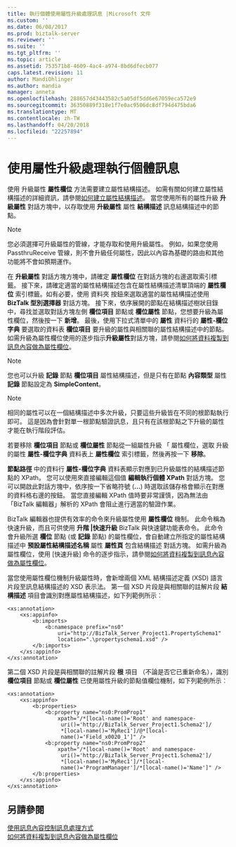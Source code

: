 ```yaml
---
title: 執行個體使用屬性升級處理訊息 |Microsoft 文件
ms.custom: ''
ms.date: 06/08/2017
ms.prod: biztalk-server
ms.reviewer: ''
ms.suite: ''
ms.tgt_pltfrm: ''
ms.topic: article
ms.assetid: 753571b8-4609-4ac4-a974-8bd6dfecb077
caps.latest.revision: 11
author: MandiOhlinger
ms.author: mandia
manager: anneta
ms.openlocfilehash: 288657d43443582c5a05df5dd6e67059eca572e9
ms.sourcegitcommit: 36350889f318e1f7e0ac9506dc8df794d475bda6
ms.translationtype: MT
ms.contentlocale: zh-TW
ms.lasthandoff: 04/20/2018
ms.locfileid: "22257894"
---
```

# <a name="instance-message-processing-using-property-promotion"></a>使用屬性升級處理執行個體訊息
使用 升級屬性 **屬性欄位** 方法需要建立屬性結構描述。 如需有關如何建立屬性結構描述的詳細資訊，請參閱[如何建立屬性結構描述](../core/how-to-create-property-schemas.md)。 當您使用所有的屬性升級 **升級屬性** 對話方塊中，以存取使用 **升級屬性** 屬性 **結構描述** 訊息結構描述中的節點。  
  
> [!NOTE]
>  您必須選擇可升級屬性的管線，才能存取和使用升級屬性。 例如，如果您使用 PassthruReceive 管線，則不會升級任何屬性，因此以內容為基礎的路由和其他功能將不會如預期運作。  
  
 在 **升級屬性** 對話方塊方塊中，請確定 **屬性欄位** 在對話方塊的右邊選取索引標籤。 接下來，請確定適當的屬性結構描述包含在屬性結構描述清單頂端的 **屬性欄位**  索引標籤。如有必要，使用 資料夾 按鈕來選取適當的屬性結構描述使用**BizTalk 型別選擇器** 對話方塊。 接下來，依序展開的節點在結構描述樹狀目錄中，尋找並選取對話方塊左側 **欄位項目** 節點或 **欄位屬性** 節點，您想要升級為屬性欄位，然後按一下  **新增**。 最後，使用下拉式清單中的 **屬性** 資料行的 **屬性-欄位字典** 要選取的資料表 **欄位項目** 要升級的屬性與相關聯的屬性結構描述中的節點。 如需升級為屬性欄位使用的逐步指示**升級屬性**對話方塊，請參閱[如何將資料複製到訊息內容做為屬性欄位](../core/how-to-copy-data-to-the-message-context-as-property-fields.md)。  
  
> [!NOTE]
>  您也可以升級 **記錄** 節點 **欄位項目** 屬性結構描述，但是只有在節點 **內容類型** 屬性 **記錄** 節點設定為 **SimpleContent**。  
  
> [!NOTE]
>  相同的屬性可以在一個結構描述中多次升級，只要這些升級皆在不同的根節點執行即可。 這是因為會針對單一根節點驗證訊息，且只有在該根節點之下升級的屬性才能在執行階段評估。  
  
 若要移除 **欄位項目** 節點或 **欄位屬性** 節點從一組屬性升級 「 屬性欄位，選取 升級的屬性 **屬性-欄位字典** 資料表上 **屬性欄位** 索引標籤，然後再按一下 **移除**。  
  
 **節點路徑** 中的資料行 **屬性-欄位字典** 資料表顯示對應到已升級屬性的結構描述節點的 XPath。 您可以使用來直接編輯這個值 **編輯執行個體 XPath** 對話方塊。 您可以開啟此對話方塊中，依序按一下省略符號 (**...**) 時選取該儲存格會顯示在對應的資料格右邊的按鈕。 當您直接編輯 XPath 值時要非常謹慎，因為無法由「BizTalk 編輯器」解析的 XPath 會阻止進行適當的驗證作業。  
  
 BizTalk 編輯器也提供有效率的命令來升級屬性使用 **屬性欄位** 機制。 此命令稱為 快速升級，而且可供使用 **升階 &#124;快速升級** BizTalk 與快速鍵功能表命令。 此命令會升級所選 **欄位** 節點 (或 **記錄** 節點) 的屬性欄位，會自動建立所指定的屬性結構描述中 **預設屬性結構描述名稱** 屬性 **屬性頁** 包含結構描述 對話方塊。 如需升級為屬性欄位，使用 [快速升級] 命令的逐步指示，請參閱[如何將資料複製到訊息內容做為屬性欄位](../core/how-to-copy-data-to-the-message-context-as-property-fields.md)。  
  
 當您使用屬性欄位機制升級屬性時，會新增兩個 XML 結構描述定義 (XSD) 語言片段至訊息結構描述的 XSD 表示法。 第一個 XSD 片段是與相關聯的註解片段 **結構描述** 項目會識別對應屬性結構描述，如下列範例所示︰  
  
```  
<xs:annotation>  
    <xs:appinfo>  
        <b:imports>  
            <b:namespace prefix="ns0"  
                uri="http://BizTalk_Server_Project1.PropertySchema1"  
                location=".\propertyschema1.xsd" />  
        </b:imports>  
    </xs:appinfo>  
</xs:annotation>  
```  
  
 第二個 XSD 片段是與相關聯的註解片段 **根** 項目 （不論是否它已重新命名），識別 **欄位項目** 節點或 **欄位屬性** 已使用屬性升級的節點值欄位機制，如下列範例所示︰  
  
```  
<xs:annotation>  
    <xs:appinfo>  
        <b:properties>  
            <b:property name="ns0:PromProp1"  
                xpath="/*[local-name()='Root' and namespace-  
                 uri()='http://BizTalk_Server_Project1.Schema2']/  
                 *[local-name()='MyRec1']/@*[local-  
                 name()='Field_x0020_1']" />  
            <b:property name="ns0:PromProp2"  
                xpath="/*[local-name()='Root' and namespace-  
                 uri()='http://BizTalk_Server_Project1.Schema2']/  
                 *[local-name()='MyRec1']/*[local-  
                 name()='ProgramManager']/*[local-name()='Name']" />  
        </b:properties>  
    </xs:appinfo>  
</xs:annotation>  
```  
  
## <a name="see-also"></a>另請參閱  
 [使用訊息內容控制訊息處理方式](../core/ways-to-use-message-content-to-control-message-processing.md)   
 [如何將資料複製到訊息內容做為屬性欄位](../core/how-to-copy-data-to-the-message-context-as-property-fields.md)